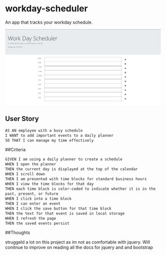 # workday-scheduler

An app that tracks your workday schedule.

![alt text](./assets/img/workday.PNG)


## User Story

```
AS AN employee with a busy schedule
I WANT to add important events to a daily planner
SO THAT I can manage my time effectively
```

##Criteria

```
GIVEN I am using a daily planner to create a schedule
WHEN I open the planner
THEN the current day is displayed at the top of the calendar
WHEN I scroll down
THEN I am presented with time blocks for standard business hours
WHEN I view the time blocks for that day
THEN each time block is color-coded to indicate whether it is in the past, present, or future
WHEN I click into a time block
THEN I can enter an event
WHEN I click the save button for that time block
THEN the text for that event is saved in local storage
WHEN I refresh the page
THEN the saved events persist
```

##Thoughts

struggeld a lot on this project as im not as comfortable with jquery.
Will conitnue to improve on reading all the docs for jquery and and bootstrap
